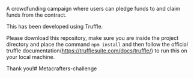 A crowdfunding campaign where users can pledge funds to and claim funds from the contract.

This has been developed using Truffle.

Please download this repository, make sure you are inside the 
project directory and place the command ``npm install`` and then follow the official truffle documentation(https://trufflesuite.com/docs/truffle/) to run this  on your local machine.

Thank you!# Metacrafters-challenge
